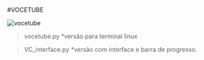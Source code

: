 #VOCETUBE

![vocetube](https://lh3.googleusercontent.com/k_HSvNKlleJNrzuL3OqDuXFm3Es8d77UQtiZvPqLg8lera9Xj99GRkDwWaJGMz8nkb1B=s180)

> vocetube.py 
*versão para terminal linux

> VC_interface.py
*versão com interface e barra de progresso.
